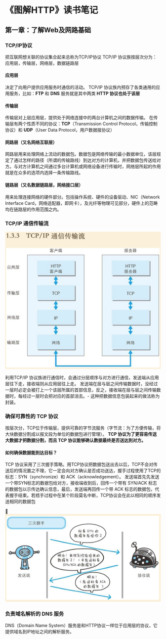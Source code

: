 # 《图解HTTP》读书笔记

## 第一章：了解Web及网路基础

### TCP/IP协议
把互联网想关联的协议集合起来总称为TCP/IP协议
TCP/IP 协议族按层次分为：应用层，传输层，网络层，数据链路层

#### 应用层
决定了向用户提供应用服务时通信的活动。
TCP/IP 协议族内预存了各类通用的应用服务，比如：**FTP** 和 **DNS** 服务就是其中两类
**HTTP 协议也处于该层**

#### 传输层
传输层对上层应用层，提供处于网络连接中的两台计算机之间的数据传输。
在传输层有两个性质不同的协议：**TCP**（Transmission Control Protocol，传输控制协议）和 **UDP**（User Data Protocol，用户数据报协议）

#### 网路层（又名网络互联层）
网路层用来处理网络上流动的数据包。数据包是网络传输的最小数据单位，该层规定了通过怎样的路径（所谓的传输路线）到达对方的计算机，并把数据包传送给对方。与对方计算机之间通过多台计算机或网络设备进行传输时，网络层所起的作用就是在众多的选项内选择一条传输路线。

#### 链路层（又名数据链路层，网络接口层）
用来处理连接网络的硬件部分。包括操作系统、硬件的设备驱动、NIC（Network Interface Card，网络适配器，即网卡），及光纤等物理可见部分，硬件上的范畴均在链路层的作用范围之内。

### TCP/IP 通信传输流

![Xnip2019-08-15_08-10-59](media/Xnip2019-08-15_08-10-59.jpg)

利用TCP/IP 协议族进行通信时，会通过分层顺序与对方进行通信，发送端从应用层往下走，接收端则从应用层往上走。
发送端在层与层之间传输数据时，没经过一层时必定会被打上一个该层所属的首部信息，反之，接收端在层与层之间传输数据时，每经过一层时会把对应的首部消去。- 这种把数据信息包装起来的做法称为封装。

### 确保可靠性的 TCP 协议
按层次分，TCP位于传输层，提供可靠的字节流服务（字节流：为了方便传输，将大块数据分割成以报文段为单位的数据包进行管理）。
**TCP 协议为了更容易传送大数据才把数据分割，而且 TCP 协议能够确认数据最终是否送达到对方。**

#### 如何确保数据能到达目标？
TCP 协议采用了三次握手策略。用TCP协议把数据包送出去以后，TCP不会对传送后的情况置之不理，它一定会向对方确认是否成功送达，握手过程使用了TCP的标志：SYN（synchronize）和 ACK（acknowledgement）。
发送端首先先发送一个带SYN标志的数据包给对方，接收端收到后，回传一个带有 SYN/ACK 标志的数据包以示传达确认信息，最后，发送端再回传一个带 ACK 标志的数据包，代表握手结束。若捂手过程中在某个阶段莫名中断，TCP协议会在此以相同的顺序发送相同的数据包

![Xnip2019-08-15_13-49-34](media/Xnip2019-08-15_13-49-34.jpg)


### 负责域名解析的 DNS 服务
DNS（Domain Name System）服务是和HTTP协议一样位于应用层的协议，它提供域名到IP地址之间的解析服务。
